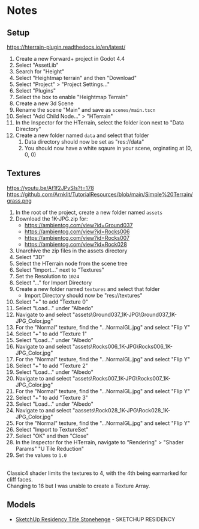 # Notes

## Setup
https://hterrain-plugin.readthedocs.io/en/latest/
1. Create a new Forward+ project in Godot 4.4
1. Select "AssetLib"
1. Search for "Height"
1. Select "Heightmap terrain" and then "Download"
1. Select "Project" > "Project Settings..."
1. Select "Plugins"
1. Select the box to enable "Heightmap Terrain"
1. Create a new 3d Scene
1. Rename the scene "Main" and save as `scenes/main.tscn`
1. Select "Add Child Node..." > "HTerrain" 
1. In the Inspector for the HTerrain, select the folder icon next to "Data Directory"
1. Create a new folder named `data` and select that folder
	1. Data directory should now be set as "res://data"
	1. You should now have a white sqaure in your scene, orginating at (0, 0, 0)

## Textures
https://youtu.be/Af1f2JPvSIs?t=178
</br>https://github.com/Arnklit/TutorialResources/blob/main/Simple%20Terrain/grass.png
1. In the root of the project, create a new folder named `assets`
1. Download the 1K-JPG.zip for:
	- https://ambientcg.com/view?id=Ground037
	- https://ambientcg.com/view?id=Rocks006
	- https://ambientcg.com/view?id=Rocks007
	- https://ambientcg.com/view?id=Rock028
1. Unarchive the zip files in the assets directory
1. Select "3D"
1. Select the HTerrain node from the scene tree
1. Select "Import..." next to "Textures"
1. Set the Resolution to `1024`
1. Select "..." for Import Directory
1. Create a new folder named `textures` and select that folder
	- Import Directory should now be "res://textures"
1. Select "+" to add "Texture 0"
1. Select "Load..." under "Albedo"
1. Navigate to and select "assets\Ground037_1K-JPG\Ground037_1K-JPG_Color.jpg"
1. For the "Normal" texture, find the "...NormalGL.jpg" and select "Flip Y"
1. Select "+" to add "Texture 1"
1. Select "Load..." under "Albedo"
1. Navigate to and select "assets\Rocks006_1K-JPG\Rocks006_1K-JPG_Color.jpg"
1. For the "Normal" texture, find the "...NormalGL.jpg" and select "Flip Y"
1. Select "+" to add "Texture 2"
1. Select "Load..." under "Albedo"
1. Navigate to and select "assets\Rocks007_1K-JPG\Rocks007_1K-JPG_Color.jpg"
1. For the "Normal" texture, find the "...NormalGL.jpg" and select "Flip Y"
1. Select "+" to add "Texture 3"
1. Select "Load..." under "Albedo"
1. Navigate to and select "aassets\Rock028_1K-JPG\Rock028_1K-JPG_Color.jpg"
1. For the "Normal" texture, find the "...NormalGL.jpg" and select "Flip Y"
1. Select "Import to TextureSet"
1. Select "OK" and then "Close"
1. In the Inspector for the HTerrain, navigate to "Rendering" > "Shader Params" "U Tile Reduction"
1. Set the values to `1.0`


</br>Classic4 shader limits the textures to 4, with the 4th being earmarked for cliff faces.
</br>Changing to 16 but I was unable to create a Texture Array.

## Models
- [SketchUp Residency Title Stonehenge](https://sketchfab.com/3d-models/sketchup-residency-title-stonehenge-b045d1987a2e44388a9c1431fe6db55e) - SKETCHUP RESIDENCY
